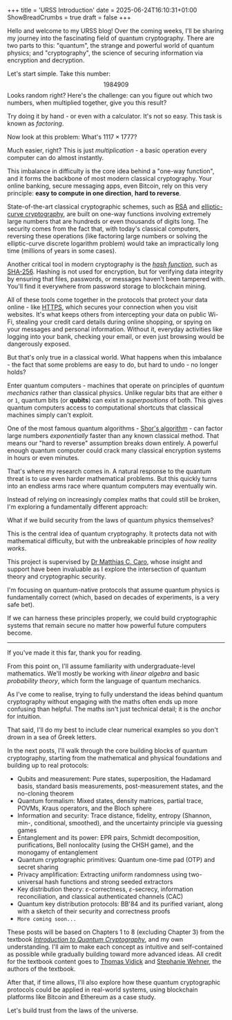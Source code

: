 +++
title = 'URSS Introduction'
date = 2025-06-24T16:10:31+01:00
ShowBreadCrumbs = true
draft = false
+++

Hello and welcome to my URSS blog! Over the coming weeks, I'll be sharing my journey into the fascinating field of quantum cryptography. There are two parts to this: "quantum", the strange and powerful world of quantum physics; and "cryptography", the science of securing information via encryption and decryption.

Let's start simple. Take this number: $$1984909$$ Looks random right? Here's the challenge: can you figure out which two numbers, when multiplied together, give you this result?

Try doing it by hand - or even with a calculator. It's not so easy. This task is known as *factoring*.

Now look at this problem: What's $1117 \times 1777$?

Much easier, right? This is just *multiplication* - a basic operation every computer can do almost instantly.

This imbalance in difficulty is the core idea behind a "one-way function", and it forms the backbone of most modern classical cryptography. Your online banking, secure messaging apps, even Bitcoin, rely on this very principle: **easy to compute in one direction**, **hard to reverse**.

State-of-the-art classical cryptographic schemes, such as [RSA](https://en.wikipedia.org/wiki/RSA_cryptosystem) and [elliptic-curve cryptography](https://en.wikipedia.org/wiki/Elliptic-curve_cryptography), are built on one-way functions involving extremely large numbers that are hundreds or even thousands of digits long. The security comes from the fact that, with today's classical computers, reversing these operations (like factoring large numbers or solving the elliptic-curve discrete logarithm problem) would take an impractically long time (millions of years in some cases).

Another critical tool in modern cryptography is the *[hash function](https://en.wikipedia.org/wiki/Hash_function)*, such as [SHA-256](https://en.wikipedia.org/wiki/SHA-2). Hashing is not used for encryption, but for verifying data integrity by ensuring that files, passwords, or messages haven't been tampered with. You'll find it everywhere from password storage to blockchain mining.

All of these tools come together in the protocols that protect your data online - like [HTTPS](https://en.wikipedia.org/wiki/HTTPS), which secures your connection when you visit websites. It's what keeps others from intercepting your data on public Wi-Fi, stealing your credit card details during online shopping, or spying on your messages and personal information. Without it, everyday activities like logging into your bank, checking your email, or even just browsing would be dangerously exposed.

But that's only true in a classical world. What happens when this imbalance - the fact that some problems are easy to do, but hard to undo - no longer holds?

Enter quantum computers - machines that operate on principles of *quantum mechanics* rather than classical physics. Unlike regular bits that are either `0` or `1`, quantum bits (or **qubits**) can exist in *superpositions* of both. This gives quantum computers access to computational shortcuts that classical machines simply can't exploit.

One of the most famous quantum algorithms - [Shor's algorithm](https://en.wikipedia.org/wiki/Shor%27s_algorithm) - can factor large numbers *exponentially* faster than any known classical method. That means our "hard to reverse" assumption breaks down entirely. A powerful enough quantum computer could crack many classical encryption systems in hours or even minutes.

That's where my research comes in. A natural response to the quantum threat is to use even harder mathematical problems. But this quickly turns into an endless arms race where quantum computers may eventually win.

Instead of relying on increasingly complex maths that could still be broken, I'm exploring a fundamentally different approach:

What if we build security from the laws of quantum physics themselves?

This is the central idea of quantum cryptography. It protects data not with mathematical difficulty, but with the unbreakable principles of *how reality works*.

This project is supervised by [Dr Matthias C. Caro](https://sites.google.com/view/matthiasccaro), whose insight and support have been invaluable as I explore the intersection of quantum theory and cryptographic security.

I'm focusing on quantum-native protocols that assume quantum physics is fundamentally correct (which, based on decades of experiments, is a very safe bet).

If we can harness these principles properly, we could build cryptographic systems that remain secure no matter how powerful future computers become.

---

If you've made it this far, thank you for reading.

From this point on, I'll assume familiarity with undergraduate-level mathematics. We'll mostly be working with *linear algebra* and basic *probability theory*, which form the language of quantum mechanics.

As I've come to realise, trying to fully understand the ideas behind quantum cryptography without engaging with the maths often ends up more confusing than helpful. The maths isn't just technical detail; it is the *anchor* for intuition.

That said, I'll do my best to include clear numerical examples so you don't drown in a sea of Greek letters.

In the next posts, I'll walk through the core building blocks of quantum cryptography, starting from the mathematical and physical foundations and building up to real protocols:
- Qubits and measurement: Pure states, superposition, the Hadamard basis, standard basis measurements, post-measurement states, and the no-cloning theorem
- Quantum formalism: Mixed states, density matrices, partial trace, POVMs, Kraus operators, and the Bloch sphere
- Information and security: Trace distance, fidelity, entropy (Shannon, min-, conditional, smoothed), and the uncertainty principle via guessing games
- Entanglement and its power: EPR pairs, Schmidt decomposition, purifications, Bell nonlocality (using the CHSH game), and the monogamy of entanglement
- Quantum cryptographic primitives: Quantum one-time pad (OTP) and secret sharing
- Privacy amplification: Extracting uniform randomness using two-universal hash functions and strong seeded extractors
- Key distribution theory: $\varepsilon$-correctness, $\varepsilon$-secrecy, information reconciliation, and classical authenticated channels (CAC)
- Quantum key distribution protocols: BB'84 and its purified variant, along with a sketch of their security and correctness proofs
- `More coming soon...`

These posts will be based on Chapters 1 to 8 (excluding Chapter 3) from the textbook *[Introduction to Quantum Cryptography](https://www.cambridge.org/highereducation/books/introduction-to-quantum-cryptography/1D3D1FAE02AB40BE3780EBF9E461896B#overview)*, and my own understanding. I'll aim to make each concept as intuitive and self-contained as possible while gradually building toward more advanced ideas. All credit for the textbook content goes to [Thomas Vidick](https://users.cms.caltech.edu/~vidick/) and [Stephanie Wehner](https://qutech.nl/person/stephanie-wehner/), the authors of the textbook.

After that, if time allows, I'll also explore how these quantum cryptographic protocols could be applied in real-world systems, using blockchain platforms like Bitcoin and Ethereum as a case study.

Let's build trust from the laws of the universe.
